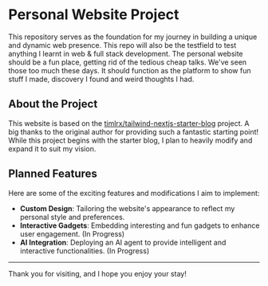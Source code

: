 # Personal Website Project

This repository serves as the foundation for my journey in building a unique and dynamic web presence.
This repo will also be the testfield to test anything I learnt in web & full stack development.
The personal website should be a fun place, getting rid of the tedious cheap talks. We've seen those too much these days.
It should function as the platform to show fun stuff I made, discovery I found and weird thoughts I had.

## About the Project

This website is based on the [timlrx/tailwind-nextjs-starter-blog](https://github.com/timlrx/tailwind-nextjs-starter-blog) project. A big thanks to the original author for providing such a fantastic starting point! While this project begins with the starter blog, I plan to heavily modify and expand it to suit my vision.

## Planned Features

Here are some of the exciting features and modifications I aim to implement:

- **Custom Design**: Tailoring the website's appearance to reflect my personal style and preferences.
- **Interactive Gadgets**: Embedding interesting and fun gadgets to enhance user engagement. (In Progress)
- **AI Integration**: Deploying an AI agent to provide intelligent and interactive functionalities. (In Progress)

---

Thank you for visiting, and I hope you enjoy your stay!
